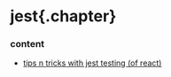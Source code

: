 ﻿
# jest{.chapter}

### content

- [tips n tricks with jest testing (of react)](tips_and_tricks.md)
